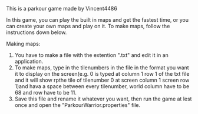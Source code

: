 This is a parkour game made by Vincent4486

In this game, you can play the built in maps and get the fastest time, or you can create your own maps and play on it. To make maps, follow the instructions down below.

Making maps:
1) You have to make a file with the extention ".txt" and edit it in an application.
2) To make maps, type in the tilenumbers in the file in the format you want it to display on the screen(e.g. 0 is typed at column 1 row 1 of the txt file and it will show rpthe tile of tilenumber 0 at screen column 1 screen row 1)and hava a space between every tilenumber, world column have to be 68 and row have to be 11.
3) Save this file and rename it whatever you want, then run the game at lest once and open the "ParkourWarrior.properties" file.

